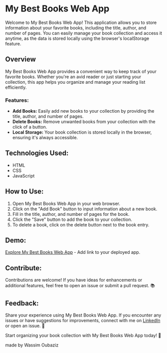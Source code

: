 # My Best Books Web App

Welcome to My Best Books Web App! This application allows you to store information about your favorite books, including the title, author, and number of pages. You can easily manage your book collection and access it anytime, as the data is stored locally using the browser's localStorage feature.

## Overview

My Best Books Web App provides a convenient way to keep track of your favorite books. Whether you're an avid reader or just starting your collection, this app helps you organize and manage your reading list efficiently.

### Features:

- **Add Books:** Easily add new books to your collection by providing the title, author, and number of pages.
- **Delete Books:** Remove unwanted books from your collection with the click of a button.
- **Local Storage:** Your book collection is stored locally in the browser, ensuring it's always accessible.

## Technologies Used:

- HTML
- CSS
- JavaScript

## How to Use:

1. Open My Best Books Web App in your web browser.
2. Click on the "Add Book" button to input information about a new book.
3. Fill in the title, author, and number of pages for the book.
4. Click the "Save" button to add the book to your collection.
5. To delete a book, click on the delete button next to the book entry.

## Demo:

[Explore My Best Books Web App](https://wassimoubaziz.github.io/store-your-best-book/) - Add link to your deployed app.

## Contribute:

Contributions are welcome! If you have ideas for enhancements or additional features, feel free to open an issue or submit a pull request. 📚

## Feedback:

Share your experience using My Best Books Web App. If you encounter any issues or have suggestions for improvements, connect with me on [LinkedIn](https://www.linkedin.com/in/wassim-oubaziz/) or open an issue. 📖

Start organizing your book collection with My Best Books Web App today! 🌟

made by Wassim Oubaziz
